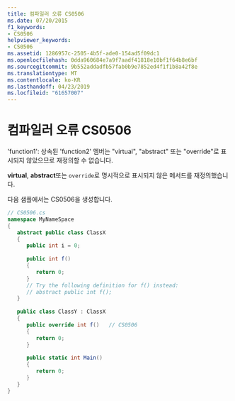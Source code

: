 ```yaml
---
title: 컴파일러 오류 CS0506
ms.date: 07/20/2015
f1_keywords:
- CS0506
helpviewer_keywords:
- CS0506
ms.assetid: 1286957c-2505-4b5f-ade0-154ad5f09dc1
ms.openlocfilehash: 0dda960684e7a9f7aadf41818e10bf1f64b8e6bf
ms.sourcegitcommit: 9b552addadfb57fab0b9e7852ed4f1f1b8a42f8e
ms.translationtype: MT
ms.contentlocale: ko-KR
ms.lasthandoff: 04/23/2019
ms.locfileid: "61657007"
---
```

# <a name="compiler-error-cs0506"></a>컴파일러 오류 CS0506
'function1': 상속된 'function2' 멤버는 "virtual", "abstract" 또는 "override"로 표시되지 않았으므로 재정의할 수 없습니다.  
  
 **virtual**, **abstract**또는 `override`로 명시적으로 표시되지 않은 메서드를 재정의했습니다.  
  
 다음 샘플에서는 CS0506을 생성합니다.  
  
```csharp  
// CS0506.cs  
namespace MyNameSpace  
{  
   abstract public class ClassX  
   {  
      public int i = 0;  
  
      public int f()  
      {  
         return 0;  
      }  
      // Try the following definition for f() instead:  
      // abstract public int f();  
   }  
  
   public class ClassY : ClassX  
   {  
      public override int f()   // CS0506  
      {  
         return 0;  
      }  
  
      public static int Main()  
      {  
         return 0;  
      }  
   }  
}  
```

